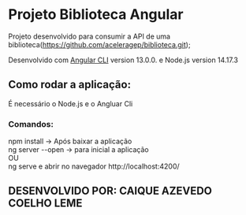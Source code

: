 # Projeto Biblioteca Angular

Projeto desenvolvido para consumir a API de uma biblioteca(https://github.com/aceleragep/biblioteca.git);

Desenvolvido com [Angular CLI](https://github.com/angular/angular-cli) version 13.0.0. e Node.js version 14.17.3

## Como rodar a aplicação:

É necessário o Node.js e o Angluar Cli

### Comandos: 

npm install -> Após baixar a aplicação  </br>
ng server --open  -> para inicial a aplicação  </br>
OU </br>
ng serve e abrir no navegador http://localhost:4200/ </br>


## DESENVOLVIDO POR: CAIQUE AZEVEDO COELHO LEME
